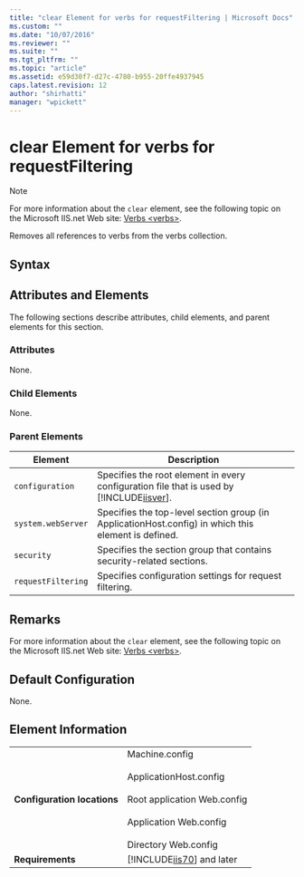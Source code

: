 ```yaml
---
title: "clear Element for verbs for requestFiltering | Microsoft Docs"
ms.custom: ""
ms.date: "10/07/2016"
ms.reviewer: ""
ms.suite: ""
ms.tgt_pltfrm: ""
ms.topic: "article"
ms.assetid: e59d30f7-d27c-4780-b955-20ffe4937945
caps.latest.revision: 12
author: "shirhatti"
manager: "wpickett"
---
```

# clear Element for verbs for requestFiltering
> [!NOTE]
>  For more information about the `clear` element, see the following topic on the Microsoft IIS.net Web site: [Verbs \<verbs>](http://www.iis.net/ConfigReference/system.webServer/security/requestFiltering/verbs).  
  
 Removes all references to verbs from the verbs collection.  
  
## Syntax  
  
## Attributes and Elements  
 The following sections describe attributes, child elements, and parent elements for this section.  
  
### Attributes  
 None.  
  
### Child Elements  
 None.  
  
### Parent Elements  
  
|Element|Description|  
|-------------|-----------------|  
|`configuration`|Specifies the root element in every configuration file that is used by [!INCLUDE[iisver](../../reference/admin/includes/iisver-md.md)].|  
|`system.webServer`|Specifies the top-level section group (in ApplicationHost.config) in which this element is defined.|  
|`security`|Specifies the section group that contains security-related sections.|  
|`requestFiltering`|Specifies configuration settings for request filtering.|  
  
## Remarks  
 For more information about the `clear` element, see the following topic on the Microsoft IIS.net Web site: [Verbs \<verbs>](http://www.iis.net/ConfigReference/system.webServer/security/requestFiltering/verbs).  
  
## Default Configuration  
 None.  
  
## Element Information  
  
|||  
|-|-|  
|**Configuration locations**|Machine.config<br /><br /> ApplicationHost.config<br /><br /> Root application Web.config<br /><br /> Application Web.config<br /><br /> Directory Web.config|  
|**Requirements**|[!INCLUDE[iis70](../../reference/admin/includes/iis70-md.md)] and later|